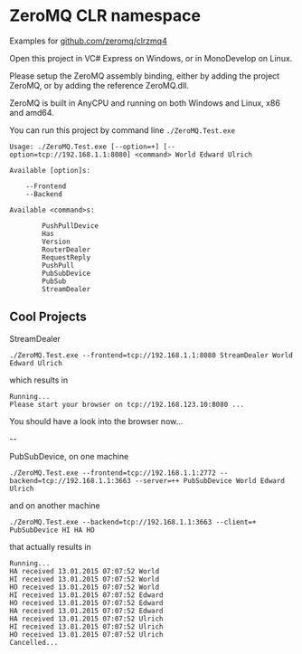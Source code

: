 # ZeroMQ CLR namespace
Examples for [github.com/zeromq/clrzmq4](http://github.com/zeromq/clrzmq4)

Open this project in VC# Express on Windows, or in MonoDevelop on Linux.

Please setup the ZeroMQ assembly binding, either by adding the project ZeroMQ, or by adding the reference ZeroMQ.dll.

ZeroMQ is built in AnyCPU and running on both Windows and Linux, x86 and amd64.

You can run this project by command line `./ZeroMQ.Test.exe`

	Usage: ./ZeroMQ.Test.exe [--option=+] [--option=tcp://192.168.1.1:8080] <command> World Edward Ulrich

	Available [option]s:

		--Frontend
		--Backend

	Available <command>s:

			PushPullDevice
			Has
			Version
			RouterDealer
			RequestReply
			PushPull
			PubSubDevice
			PubSub
			StreamDealer

Cool Projects 
---

StreamDealer

	./ZeroMQ.Test.exe --frontend=tcp://192.168.1.1:8080 StreamDealer World Edward Ulrich

which results in 

	Running...
	Please start your browser on tcp://192.168.123.10:8080 ...
	
You should have a look into the browser now...

--
	
PubSubDevice, on one machine

	./ZeroMQ.Test.exe --frontend=tcp://192.168.1.1:2772 --backend=tcp://192.168.1.1:3663 --server=++ PubSubDevice World Edward Ulrich
	
and on another machine

	./ZeroMQ.Test.exe --backend=tcp://192.168.1.1:3663 --client=+ PubSubDevice HI HA HO

that actually results in

	Running...
	HA received 13.01.2015 07:07:52 World
	HI received 13.01.2015 07:07:52 World
	HO received 13.01.2015 07:07:52 World
	HI received 13.01.2015 07:07:52 Edward
	HO received 13.01.2015 07:07:52 Edward
	HA received 13.01.2015 07:07:52 Edward
	HA received 13.01.2015 07:07:52 Ulrich
	HI received 13.01.2015 07:07:52 Ulrich
	HO received 13.01.2015 07:07:52 Ulrich
	Cancelled...
